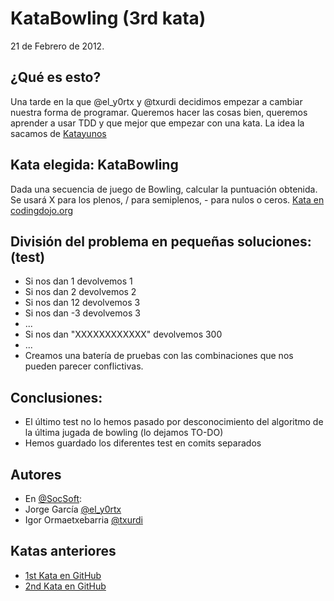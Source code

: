 KataBowling (3rd kata)
==========================
21 de Febrero de 2012.


## ¿Qué es esto?
Una tarde en la que @el_y0rtx y @txurdi decidimos empezar a cambiar nuestra forma de programar. Queremos hacer las cosas bien, 
queremos aprender a usar TDD y que mejor que empezar con una kata. La idea la sacamos de [Katayunos](http://katayunos.com/)

## Kata elegida: KataBowling
Dada una secuencia de juego de Bowling, calcular la puntuación obtenida.
Se usará X para los plenos, / para semiplenos, - para nulos o ceros.
[Kata en codingdojo.org](http://codingdojo.org/cgi-bin/wiki.pl?KataBowling)

## División del problema en pequeñas soluciones: (test)
- Si nos dan 1 devolvemos 1
- Si nos dan 2 devolvemos 2
- Si nos dan 12 devolvemos 3
- Si nos dan -3 devolvemos 3
- ...
- Si nos dan "XXXXXXXXXXXX" devolvemos 300
- ...
- Creamos una batería de pruebas con las combinaciones que nos pueden parecer conflictivas.

## Conclusiones:
- El último test no lo hemos pasado por desconocimiento del algoritmo de la última jugada de bowling (lo dejamos TO-DO)
- Hemos guardado los diferentes test en comits separados

## Autores
- En [@SocSoft](http://twitter.com/SocSoft):
- Jorge García [@el_y0rtx](http://twitter.com/el_y0rtx)
- Igor Ormaetxebarria [@txurdi](http://twitter.com/txurdi)


## Katas anteriores
- [1st Kata en GitHub](https://github.com/txurdi/KataRomanNumeralsPHP)
- [2nd Kata en GitHub](https://github.com/txurdi/kataBowling)
